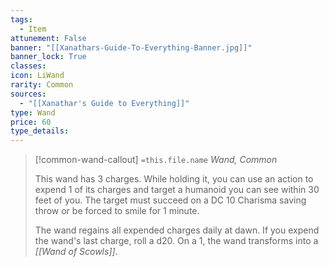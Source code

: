 ```yaml
---
tags:
  - Item
attunement: False
banner: "[[Xanathars-Guide-To-Everything-Banner.jpg]]"
banner_lock: True
classes:
icon: LiWand
rarity: Common
sources:
  - "[[Xanathar's Guide to Everything]]"
type: Wand
price: 60
type_details: 
---
```

>[!common-wand-callout] `=this.file.name`
>*Wand, Common*
>
>This wand has 3 charges. While holding it, you can use an action to expend 1 of its charges and target a humanoid you can see within 30 feet of you. The target must succeed on a DC 10 Charisma saving throw or be forced to smile for 1 minute.
>
>The wand regains all expended charges daily at dawn. If you expend the wand's last charge, roll a d20. On a 1, the wand transforms into a *[[Wand of Scowls]]*.
>
>
